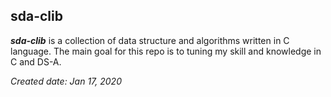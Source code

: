 ## sda-clib
**_sda-clib_** is a collection of data structure and algorithms written in C language. The main goal for this repo is to tuning my skill and knowledge in C and DS-A.

*Created date: Jan 17, 2020*